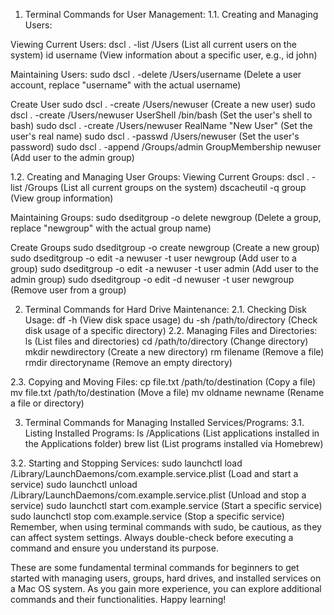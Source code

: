 1. Terminal Commands for User Management:
1.1. Creating and Managing Users:
   
  Viewing Current Users:
    dscl . -list /Users (List all current users on the system)
    id username (View information about a specific user, e.g., id john)

  Maintaining Users:
    sudo dscl . -delete /Users/username (Delete a user account, replace "username" with the actual username)
  
  Create User
    sudo dscl . -create /Users/newuser (Create a new user)
    sudo dscl . -create /Users/newuser UserShell /bin/bash (Set the user's shell to bash)
    sudo dscl . -create /Users/newuser RealName "New User" (Set the user's real name)
    sudo dscl . -passwd /Users/newuser (Set the user's password)
    sudo dscl . -append /Groups/admin GroupMembership newuser (Add user to the admin group)

1.2. Creating and Managing User Groups:
  Viewing Current Groups:
    dscl . -list /Groups (List all current groups on the system)
    dscacheutil -q group (View group information)

  Maintaining Groups:
    sudo dseditgroup -o delete newgroup (Delete a group, replace "newgroup" with the actual group name)

  Create Groups
    sudo dseditgroup -o create newgroup (Create a new group)
    sudo dseditgroup -o edit -a newuser -t user newgroup (Add user to a group)
    sudo dseditgroup -o edit -a newuser -t user admin (Add user to the admin group)
    sudo dseditgroup -o edit -d newuser -t user newgroup (Remove user from a group)

2. Terminal Commands for Hard Drive Maintenance:
  2.1. Checking Disk Usage:
    df -h (View disk space usage)
    du -sh /path/to/directory (Check disk usage of a specific directory)
  2.2. Managing Files and Directories:
    ls (List files and directories)
    cd /path/to/directory (Change directory)
    mkdir newdirectory (Create a new directory)
    rm filename (Remove a file)
    rmdir directoryname (Remove an empty directory)
   
2.3. Copying and Moving Files:
  cp file.txt /path/to/destination (Copy a file)
  mv file.txt /path/to/destination (Move a file)
  mv oldname newname (Rename a file or directory)

3. Terminal Commands for Managing Installed Services/Programs:
3.1. Listing Installed Programs:
  ls /Applications (List applications installed in the Applications folder)
  brew list (List programs installed via Homebrew)

3.2. Starting and Stopping Services:
  sudo launchctl load /Library/LaunchDaemons/com.example.service.plist (Load and start a service)
  sudo launchctl unload /Library/LaunchDaemons/com.example.service.plist (Unload and stop a service)
  sudo launchctl start com.example.service (Start a specific service)
  sudo launchctl stop com.example.service (Stop a specific service)
Remember, when using terminal commands with sudo, be cautious, as they can affect system settings. Always double-check before executing a command and ensure you understand its purpose.

These are some fundamental terminal commands for beginners to get started with managing users, groups, hard drives, and installed services on a Mac OS system. As you gain more experience, you can explore additional commands and their functionalities. Happy learning!

